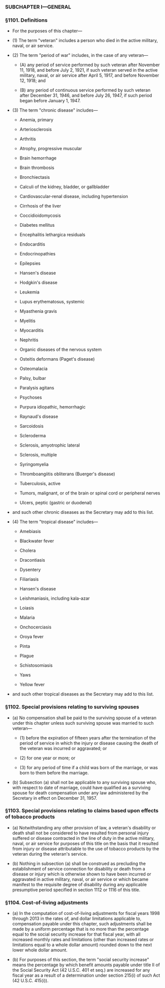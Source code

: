 ### SUBCHAPTER I—GENERAL

### §1101. Definitions
* For the purposes of this chapter—

* (1) The term "veteran" includes a person who died in the active military, naval, or air service.

* (2) The term "period of war" includes, in the case of any veteran—

  * (A) any period of service performed by such veteran after November 11, 1918, and before July 2, 1921, if such veteran served in the active military, naval, or air service after April 5, 1917, and before November 12, 1918; and

  * (B) any period of continuous service performed by such veteran after December 31, 1946, and before July 26, 1947, if such period began before January 1, 1947.


* (3) The term "chronic disease" includes—

  * Anemia, primary

  * Arteriosclerosis

  * Arthritis

  * Atrophy, progressive muscular

  * Brain hemorrhage

  * Brain thrombosis

  * Bronchiectasis

  * Calculi of the kidney, bladder, or gallbladder

  * Cardiovascular-renal disease, including hypertension

  * Cirrhosis of the liver

  * Coccidioidomycosis

  * Diabetes mellitus

  * Encephalitis lethargica residuals

  * Endocarditis

  * Endocrinopathies

  * Epilepsies

  * Hansen's disease

  * Hodgkin's disease

  * Leukemia

  * Lupus erythematosus, systemic

  * Myasthenia gravis

  * Myelitis

  * Myocarditis

  * Nephritis

  * Organic diseases of the nervous system

  * Osteitis deformans (Paget's disease)

  * Osteomalacia

  * Palsy, bulbar

  * Paralysis agitans

  * Psychoses

  * Purpura idiopathic, hemorrhagic

  * Raynaud's disease

  * Sarcoidosis

  * Scleroderma

  * Sclerosis, amyotrophic lateral

  * Sclerosis, multiple

  * Syringomyelia

  * Thromboangiitis obliterans (Buerger's disease)

  * Tuberculosis, active

  * Tumors, malignant, or of the brain or spinal cord or peripheral nerves

  * Ulcers, peptic (gastric or duodenal)


* and such other chronic diseases as the Secretary may add to this list.

* (4) The term "tropical disease" includes—

  * Amebiasis

  * Blackwater fever

  * Cholera

  * Dracontiasis

  * Dysentery

  * Filiariasis

  * Hansen's disease

  * Leishmaniasis, including kala-azar

  * Loiasis

  * Malaria

  * Onchocerciasis

  * Oroya fever

  * Pinta

  * Plague

  * Schistosomiasis

  * Yaws

  * Yellow fever


* and such other tropical diseases as the Secretary may add to this list.

### §1102. Special provisions relating to surviving spouses
* (a) No compensation shall be paid to the surviving spouse of a veteran under this chapter unless such surviving spouse was married to such veteran—

  * (1) before the expiration of fifteen years after the termination of the period of service in which the injury or disease causing the death of the veteran was incurred or aggravated; or

  * (2) for one year or more; or

  * (3) for any period of time if a child was born of the marriage, or was born to them before the marriage.


* (b) Subsection (a) shall not be applicable to any surviving spouse who, with respect to date of marriage, could have qualified as a surviving spouse for death compensation under any law administered by the Secretary in effect on December 31, 1957.

### §1103. Special provisions relating to claims based upon effects of tobacco products
* (a) Notwithstanding any other provision of law, a veteran's disability or death shall not be considered to have resulted from personal injury suffered or disease contracted in the line of duty in the active military, naval, or air service for purposes of this title on the basis that it resulted from injury or disease attributable to the use of tobacco products by the veteran during the veteran's service.

* (b) Nothing in subsection (a) shall be construed as precluding the establishment of service connection for disability or death from a disease or injury which is otherwise shown to have been incurred or aggravated in active military, naval, or air service or which became manifest to the requisite degree of disability during any applicable presumptive period specified in section 1112 or 1116 of this title.

### §1104. Cost-of-living adjustments
* (a) In the computation of cost-of-living adjustments for fiscal years 1998 through 2013 in the rates of, and dollar limitations applicable to, compensation payable under this chapter, such adjustments shall be made by a uniform percentage that is no more than the percentage equal to the social security increase for that fiscal year, with all increased monthly rates and limitations (other than increased rates or limitations equal to a whole dollar amount) rounded down to the next lower whole dollar amount.

* (b) For purposes of this section, the term "social security increase" means the percentage by which benefit amounts payable under title II of the Social Security Act (42 U.S.C. 401 et seq.) are increased for any fiscal year as a result of a determination under section 215(i) of such Act (42 U.S.C. 415(i)).
